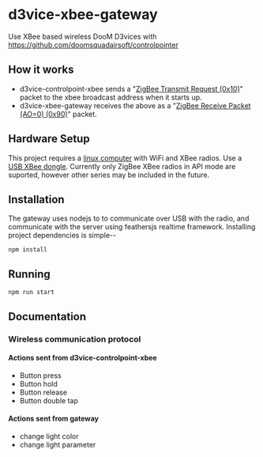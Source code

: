 # d3vice-xbee-gateway

Use XBee based wireless DooM D3vices with https://github.com/doomsquadairsoft/controlpointer

## How it works

  * d3vice-controlpoint-xbee sends a "[ZigBee Transmit Request (0x10)](https://www.safaribooksonline.com/library/view/building-wireless-sensor/780596807757/zigbee_transmit_request.html)" packet to the xbee broadcast address when it starts up.
  * d3vice-xbee-gateway receives the above as a "[ZigBee Receive Packet (AO=0) (0x90)](https://www.safaribooksonline.com/library/view/building-wireless-sensor/780596807757/zigbee_receive_packet.html)" packet.

## Hardware Setup

This project requires a [linux computer](http://amzn.to/2HXWCA8) with WiFi and XBee radios. Use a [USB XBee dongle](https://www.amazon.com/Adafruit-USB-XBee-Adapter-ADA247/dp/B01BMREBAO/ref=sr_1_2?s=electronics&ie=UTF8&qid=1521779953&sr=1-2&keywords=adafruit+xbee+adapter&dpID=51dk7kZ12XL&preST=_SX300_QL70_&dpSrc=srch). Currently only ZigBee XBee radios in API mode are suported, however other series may be included in the future.

## Installation

The gateway uses nodejs to to communicate over USB with the radio, and communicate with the server using feathersjs realtime framework. Installing project dependencies is simple--

    npm install

## Running

    npm run start

## Documentation

### Wireless communication protocol

#### Actions sent from d3vice-controlpoint-xbee

* Button press
* Button hold
* Button release
* Button double tap

#### Actions sent from gateway

* change light color
* change light parameter
